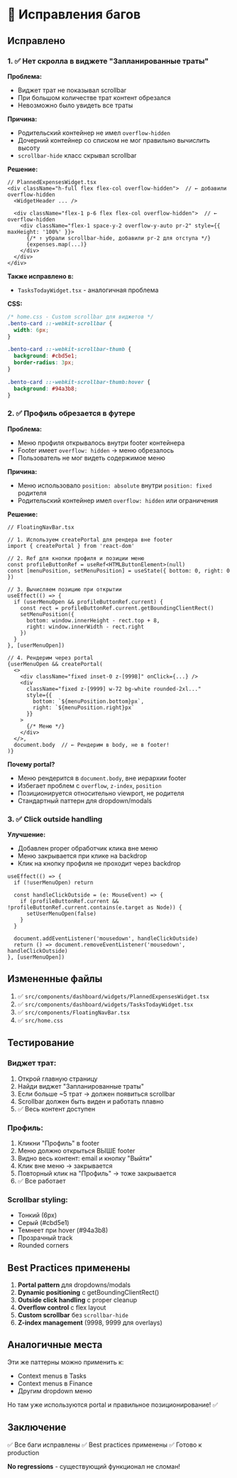 # 🐛 Исправления багов

## Исправлено

### 1. ✅ Нет скролла в виджете "Запланированные траты"

**Проблема:**
- Виджет трат не показывал scrollbar
- При большом количестве трат контент обрезался
- Невозможно было увидеть все траты

**Причина:**
- Родительский контейнер не имел `overflow-hidden`
- Дочерний контейнер со списком не мог правильно вычислить высоту
- `scrollbar-hide` класс скрывал scrollbar

**Решение:**

```tsx
// PlannedExpensesWidget.tsx
<div className="h-full flex flex-col overflow-hidden">  // ← добавили overflow-hidden
  <WidgetHeader ... />
  
  <div className="flex-1 p-6 flex flex-col overflow-hidden">  // ← overflow-hidden
    <div className="flex-1 space-y-2 overflow-y-auto pr-2" style={{ maxHeight: '100%' }}>
      {/* ↑ убрали scrollbar-hide, добавили pr-2 для отступа */}
      {expenses.map(...)}
    </div>
  </div>
</div>
```

**Также исправлено в:**
- `TasksTodayWidget.tsx` - аналогичная проблема

**CSS:**
```css
/* home.css - Custom scrollbar для виджетов */
.bento-card ::-webkit-scrollbar {
  width: 6px;
}

.bento-card ::-webkit-scrollbar-thumb {
  background: #cbd5e1;
  border-radius: 3px;
}

.bento-card ::-webkit-scrollbar-thumb:hover {
  background: #94a3b8;
}
```

### 2. ✅ Профиль обрезается в футере

**Проблема:**
- Меню профиля открывалось внутри footer контейнера
- Footer имеет `overflow: hidden` → меню обрезалось
- Пользователь не мог видеть содержимое меню

**Причина:**
- Меню использовало `position: absolute` внутри `position: fixed` родителя
- Родительский контейнер имел `overflow: hidden` или ограничения

**Решение:**

```tsx
// FloatingNavBar.tsx

// 1. Используем createPortal для рендера вне footer
import { createPortal } from 'react-dom'

// 2. Ref для кнопки профиля и позиции меню
const profileButtonRef = useRef<HTMLButtonElement>(null)
const [menuPosition, setMenuPosition] = useState({ bottom: 0, right: 0 })

// 3. Вычисляем позицию при открытии
useEffect(() => {
  if (userMenuOpen && profileButtonRef.current) {
    const rect = profileButtonRef.current.getBoundingClientRect()
    setMenuPosition({
      bottom: window.innerHeight - rect.top + 8,
      right: window.innerWidth - rect.right
    })
  }
}, [userMenuOpen])

// 4. Рендерим через portal
{userMenuOpen && createPortal(
  <>
    <div className="fixed inset-0 z-[9998]" onClick={...} />
    <div 
      className="fixed z-[9999] w-72 bg-white rounded-2xl..."
      style={{
        bottom: `${menuPosition.bottom}px`,
        right: `${menuPosition.right}px`
      }}
    >
      {/* Меню */}
    </div>
  </>,
  document.body  // ← Рендерим в body, не в footer!
)}
```

**Почему portal?**
- Меню рендерится в `document.body`, вне иерархии footer
- Избегает проблем с `overflow`, `z-index`, `position`
- Позиционируется относительно viewport, не родителя
- Стандартный паттерн для dropdown/modals

### 3. ✅ Click outside handling

**Улучшение:**
- Добавлен proper обработчик клика вне меню
- Меню закрывается при клике на backdrop
- Клик на кнопку профиля не проходит через backdrop

```tsx
useEffect(() => {
  if (!userMenuOpen) return
  
  const handleClickOutside = (e: MouseEvent) => {
    if (profileButtonRef.current && !profileButtonRef.current.contains(e.target as Node)) {
      setUserMenuOpen(false)
    }
  }
  
  document.addEventListener('mousedown', handleClickOutside)
  return () => document.removeEventListener('mousedown', handleClickOutside)
}, [userMenuOpen])
```

## Измененные файлы

1. ✅ `src/components/dashboard/widgets/PlannedExpensesWidget.tsx`
2. ✅ `src/components/dashboard/widgets/TasksTodayWidget.tsx`
3. ✅ `src/components/FloatingNavBar.tsx`
4. ✅ `src/home.css`

## Тестирование

### Виджет трат:
1. Открой главную страницу
2. Найди виджет "Запланированные траты"
3. Если больше ~5 трат → должен появиться scrollbar
4. Scrollbar должен быть виден и работать плавно
5. ✅ Весь контент доступен

### Профиль:
1. Кликни "Профиль" в footer
2. Меню должно открыться ВЫШЕ footer
3. Видно весь контент: email и кнопку "Выйти"
4. Клик вне меню → закрывается
5. Повторный клик на "Профиль" → тоже закрывается
6. ✅ Все работает

### Scrollbar styling:
- Тонкий (6px)
- Серый (#cbd5e1)
- Темнеет при hover (#94a3b8)
- Прозрачный track
- Rounded corners

## Best Practices применены

1. **Portal pattern** для dropdowns/modals
2. **Dynamic positioning** с getBoundingClientRect()
3. **Outside click handling** с proper cleanup
4. **Overflow control** с flex layout
5. **Custom scrollbar** без `scrollbar-hide`
6. **Z-index management** (9998, 9999 для overlays)

## Аналогичные места

Эти же паттерны можно применить к:
- Context menus в Tasks
- Context menus в Finance
- Другим dropdown меню

Но там уже используются portal и правильное позиционирование! ✅

## Заключение

✅ Все баги исправлены
✅ Best practices применены
✅ Готово к production

**No regressions** - существующий функционал не сломан!

